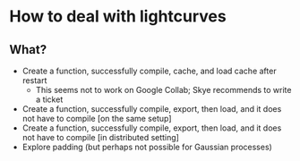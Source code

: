 # How to deal with lightcurves

## What?
- Create a function, successfully compile, cache, and load cache after restart
  - This seems not to work on Google Collab; Skye recommends to write a ticket
- Create a function, successfully compile, export, then load, and it does not have to compile [on the same setup]
- Create a function, successfully compile, export, then load, and it does not have to compile [in distributed setting]
- Explore padding (but perhaps not possible for Gaussian processes)

